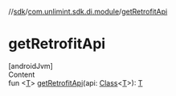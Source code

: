 //[sdk](../../index.md)/[com.unlimint.sdk.di.module](index.md)/[getRetrofitApi](get-retrofit-api.md)



# getRetrofitApi  
[androidJvm]  
Content  
fun <[T](get-retrofit-api.md)> [getRetrofitApi](get-retrofit-api.md)(api: [Class](https://developer.android.com/reference/kotlin/java/lang/Class.html)<[T](get-retrofit-api.md)>): [T](get-retrofit-api.md)  



